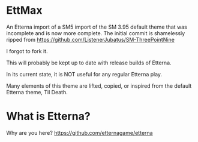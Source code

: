 # EttMax
An Etterna import of a SM5 import of the SM 3.95 default theme that was incomplete and is now more complete.
The initial commit is shamelessly ripped from https://github.com/ListenerJubatus/SM-ThreePointNine

I forgot to fork it.

This will probably be kept up to date with release builds of Etterna.

In its current state, it is NOT useful for any regular Etterna play.

Many elements of this theme are lifted, copied, or inspired from the default Etterna theme, Til Death.

# What is Etterna?
Why are you here? https://github.com/etternagame/etterna
